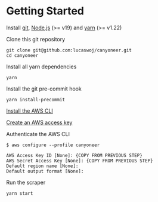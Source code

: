 # Getting Started

Install [git](https://git-scm.com), [Node.js](https://nodejs.org/en) (>= v19)
and [yarn](https://yarnpkg.com/) (>= v1.22)

Clone this git repository

```
git clone git@github.com:lucaswoj/canyoneer.git
cd canyoneer
```

Install all  yarn dependencies

```
yarn
```

Install the git pre-commit hook

```
yarn install-precommit
```

[Install the AWS CLI](https://docs.aws.amazon.com/cli/latest/userguide/getting-started-install.html)

[Create an AWS access key](https://docs.aws.amazon.com/IAM/latest/UserGuide/id_credentials_access-keys.html)

Authenticate the AWS CLI

```
$ aws configure --profile canyoneer

AWS Access Key ID [None]: {COPY FROM PREVIOUS STEP}
AWS Secret Access Key [None]: {COPY FROM PREVIOUS STEP}
Default region name [None]:
Default output format [None]:
```

Run the scraper
```
yarn start
```
